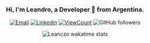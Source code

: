 <h3 align="center" width="100%"> Hi, I'm Leandro, a Developer 🚀 from Argentina.</h3>

<div align="center" width="100%" >  

[![Email](https://img.shields.io/badge/Gmail-D14836?style=flat-square&logo=gmail&logoColor=white)](mailto:lean094c@gmail.com)
[![Linkedin](https://img.shields.io/badge/-Linkedin-blue?style=flat-square&logo=linkedin&logoColor=white&link=https://www.linkedin.com/in/leandro-nicol%C3%A1s-cardozo-5a690b1a2/)](https://www.linkedin.com/in/leandro-nicol%C3%A1s-cardozo-5a690b1a2/)
[![ViewCount](https://views.whatilearened.today/views/github/leanczo/ismlhbb.svg?cache=remove)](#)
![GitHub followers](https://img.shields.io/github/followers/leanczo?label=Follow&style=social)

</div>

<div align="center" width="100%" > 

![Leanczo wakatime stats](https://readme-stats-leanczo.vercel.app/api/wakatime?username=leanczo&layout=compact&theme=dark)

</div>

